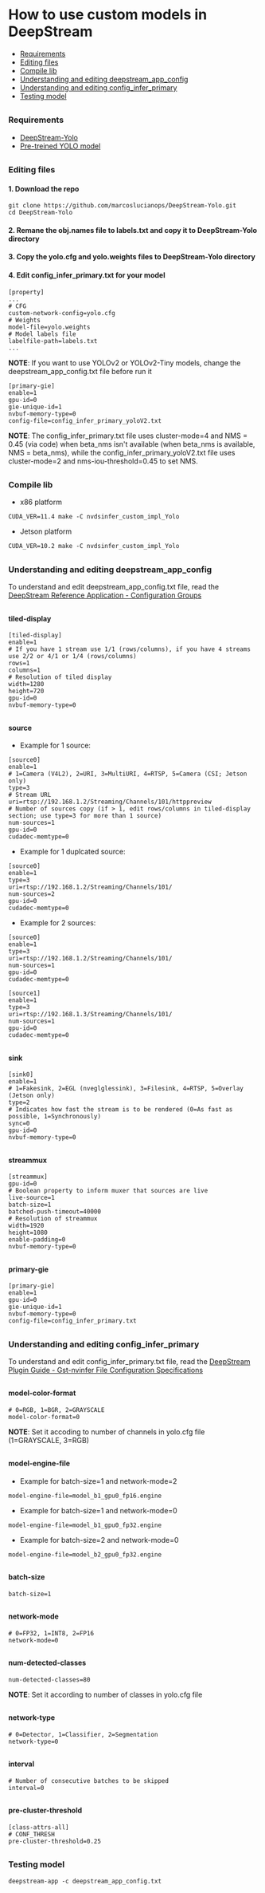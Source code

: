 # How to use custom models in DeepStream

- [Requirements](#requirements)
- [Editing files](#editing-files)
- [Compile lib](#compile-lib)
- [Understanding and editing deepstream_app_config](#understanding-and-editing-deepstream_app_config)
- [Understanding and editing config_infer_primary](#understanding-and-editing-config_infer_primary)
- [Testing model](#testing-model)

##

### Requirements

- [DeepStream-Yolo](https://github.com/marcoslucianops/DeepStream-Yolo)
- [Pre-treined YOLO model](https://github.com/AlexeyAB/darknet)

##

### Editing files

#### 1. Download the repo

```
git clone https://github.com/marcoslucianops/DeepStream-Yolo.git
cd DeepStream-Yolo
```

#### 2. Remane the obj.names file to labels.txt and copy it to DeepStream-Yolo directory

#### 3. Copy the yolo.cfg and yolo.weights files to DeepStream-Yolo directory

#### 4. Edit config_infer_primary.txt for your model

```
[property]
...
# CFG
custom-network-config=yolo.cfg
# Weights
model-file=yolo.weights
# Model labels file
labelfile-path=labels.txt
...
```

**NOTE**: If you want to use YOLOv2 or YOLOv2-Tiny models, change the deepstream_app_config.txt file before run it

```
[primary-gie]
enable=1
gpu-id=0
gie-unique-id=1
nvbuf-memory-type=0
config-file=config_infer_primary_yoloV2.txt
```

**NOTE**: The config_infer_primary.txt file uses cluster-mode=4 and NMS = 0.45 (via code) when beta_nms isn't available (when beta_nms is available, NMS = beta_nms), while the config_infer_primary_yoloV2.txt file uses cluster-mode=2 and nms-iou-threshold=0.45 to set NMS.

##

### Compile lib

- x86 platform

```
CUDA_VER=11.4 make -C nvdsinfer_custom_impl_Yolo
```

- Jetson platform

```
CUDA_VER=10.2 make -C nvdsinfer_custom_impl_Yolo
```

##

### Understanding and editing deepstream_app_config

To understand and edit deepstream_app_config.txt file, read the [DeepStream Reference Application - Configuration Groups](https://docs.nvidia.com/metropolis/deepstream/dev-guide/text/DS_ref_app_deepstream.html#configuration-groups)

##

#### tiled-display

```
[tiled-display]
enable=1
# If you have 1 stream use 1/1 (rows/columns), if you have 4 streams use 2/2 or 4/1 or 1/4 (rows/columns)
rows=1
columns=1
# Resolution of tiled display
width=1280
height=720
gpu-id=0
nvbuf-memory-type=0
```

##

#### source

- Example for 1 source:

```
[source0]
enable=1
# 1=Camera (V4L2), 2=URI, 3=MultiURI, 4=RTSP, 5=Camera (CSI; Jetson only)
type=3
# Stream URL
uri=rtsp://192.168.1.2/Streaming/Channels/101/httppreview
# Number of sources copy (if > 1, edit rows/columns in tiled-display section; use type=3 for more than 1 source)
num-sources=1
gpu-id=0
cudadec-memtype=0
```

- Example for 1 duplcated source:

```
[source0]
enable=1
type=3
uri=rtsp://192.168.1.2/Streaming/Channels/101/
num-sources=2
gpu-id=0
cudadec-memtype=0
```

- Example for 2 sources:

```
[source0]
enable=1
type=3
uri=rtsp://192.168.1.2/Streaming/Channels/101/
num-sources=1
gpu-id=0
cudadec-memtype=0

[source1]
enable=1
type=3
uri=rtsp://192.168.1.3/Streaming/Channels/101/
num-sources=1
gpu-id=0
cudadec-memtype=0
```

##

#### sink

```
[sink0]
enable=1
# 1=Fakesink, 2=EGL (nveglglessink), 3=Filesink, 4=RTSP, 5=Overlay (Jetson only)
type=2
# Indicates how fast the stream is to be rendered (0=As fast as possible, 1=Synchronously)
sync=0
gpu-id=0
nvbuf-memory-type=0
```

##

#### streammux

```
[streammux]
gpu-id=0
# Boolean property to inform muxer that sources are live
live-source=1
batch-size=1
batched-push-timeout=40000
# Resolution of streammux
width=1920
height=1080
enable-padding=0
nvbuf-memory-type=0
```

##

#### primary-gie

```
[primary-gie]
enable=1
gpu-id=0
gie-unique-id=1
nvbuf-memory-type=0
config-file=config_infer_primary.txt
```

##

### Understanding and editing config_infer_primary

To understand and edit config_infer_primary.txt file, read the [DeepStream Plugin Guide - Gst-nvinfer File Configuration Specifications](https://docs.nvidia.com/metropolis/deepstream/dev-guide/text/DS_plugin_gst-nvinfer.html#gst-nvinfer-file-configuration-specifications)

##

#### model-color-format

```
# 0=RGB, 1=BGR, 2=GRAYSCALE
model-color-format=0
```

**NOTE**: Set it accoding to number of channels in yolo.cfg file (1=GRAYSCALE, 3=RGB)

##

#### model-engine-file

- Example for batch-size=1 and network-mode=2

```
model-engine-file=model_b1_gpu0_fp16.engine
```

- Example for batch-size=1 and network-mode=0

```
model-engine-file=model_b1_gpu0_fp32.engine
```

- Example for batch-size=2 and network-mode=0

```
model-engine-file=model_b2_gpu0_fp32.engine
```

##

#### batch-size

```
batch-size=1
```

##

#### network-mode

```
# 0=FP32, 1=INT8, 2=FP16
network-mode=0
```

##

#### num-detected-classes

```
num-detected-classes=80
```

**NOTE**: Set it according to number of classes in yolo.cfg file

##

#### network-type

```
# 0=Detector, 1=Classifier, 2=Segmentation
network-type=0
```

##

#### interval

```
# Number of consecutive batches to be skipped
interval=0
```

##

#### pre-cluster-threshold

```
[class-attrs-all]
# CONF_THRESH
pre-cluster-threshold=0.25
```

##

### Testing model

```
deepstream-app -c deepstream_app_config.txt
```
